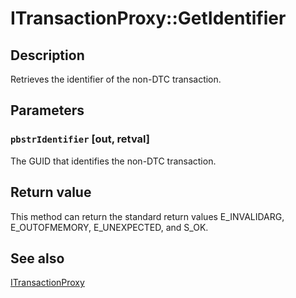# ITransactionProxy::GetIdentifier

## Description

Retrieves the identifier of the non-DTC transaction.

## Parameters

### `pbstrIdentifier` [out, retval]

The GUID that identifies the non-DTC transaction.

## Return value

This method can return the standard return values E_INVALIDARG, E_OUTOFMEMORY, E_UNEXPECTED, and S_OK.

## See also

[ITransactionProxy](https://learn.microsoft.com/windows/desktop/api/comsvcs/nn-comsvcs-itransactionproxy)